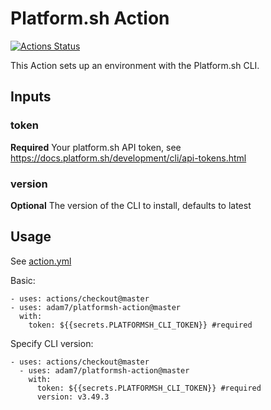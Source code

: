 # Platform.sh Action

[![Actions Status](https://github.com/adam7/platformsh-cli-action/workflows/Test%20workflow/badge.svg)](https://github.com/adam7/platformsh-cli-action/actions)

This Action sets up an environment with the Platform.sh CLI. 

## Inputs

### token

**Required** Your platform.sh API token, see https://docs.platform.sh/development/cli/api-tokens.html

### version

**Optional** The version of the CLI to install, defaults to latest

## Usage

See [action.yml](action.yml)

Basic:

    - uses: actions/checkout@master
    - uses: adam7/platformsh-action@master
      with: 
        token: ${{secrets.PLATFORMSH_CLI_TOKEN}} #required

Specify CLI version:

    - uses: actions/checkout@master
      - uses: adam7/platformsh-action@master
        with: 
          token: ${{secrets.PLATFORMSH_CLI_TOKEN}} #required
          version: v3.49.3